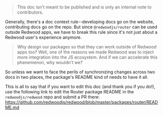 > This doc isn't meant to be published and is only an internal note to contributors.

Generally, there's a doc context rule--developing docs go on the website, contributing docs go on the repo. But since `@redwoodjs/router` can be used outside Redwood apps, we have to break this rule since it's not just about a Redwood user's experience anymore.

> Why design our packages so that they can work outside of Redwood apps too? Well, one of the reasons we made Redwood was to inject more integration into the JS ecosystem. And if we can accelerate this phenemenon, why wouldn't we?

So unless we want to face the perils of synchronizing changes across two docs in two places, the package's README kind of needs to have it all.

This is all to say that if you want to edit this doc (and thank you if you do!), use the following link to edit the Router package README in the `redwoodjs/redwood` repo and submit a PR there:
https://github.com/redwoodjs/redwood/blob/master/packages/router/README.md
